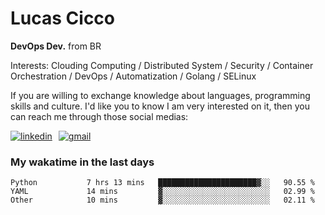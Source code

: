 # Lucas Cicco

**DevOps Dev.** from BR

Interests: Clouding Computing / Distributed System / Security / Container Orchestration / DevOps / Automatization / Golang / SELinux

If you are willing to exchange knowledge about languages, programming skills and culture. I'd like you to know I am very interested on it, then you can reach me through those social medias:

<div style="display: flex; align-items: center; gap: 10px;">
  <a href="https://www.linkedin.com/in/lucas-vitor-de-cicco" target="_blank">
    <img
      src="https://img.shields.io/badge/-LinkedIn-%230077B5?style=for-the-badge&logo=linkedin&logoColor=white"
      alt="linkedin"
      target="_blank" 
    />
  </a>
  <a href="mailto:lucasvitorx1@gmail.com">
      <img
        src="https://img.shields.io/badge/-Gmail-%23333?style=for-the-badge&logo=gmail&logoColor=white"
        alt="gmail"
        target="_blank"
      />
  </a>
</div>

### My wakatime in the last days

<!--START_SECTION:waka-->

```text
Python           7 hrs 13 mins   ██████████████████████▓░░   90.55 %
YAML             14 mins         ▓░░░░░░░░░░░░░░░░░░░░░░░░   02.99 %
Other            10 mins         ▓░░░░░░░░░░░░░░░░░░░░░░░░   02.11 %
```

<!--END_SECTION:waka-->
